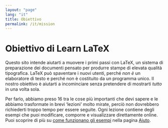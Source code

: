 ```yaml
---
layout: "page"
lang: "it"
title: Obiettivo
permalink: /it/mission
---
```


# Obiettivo di Learn LaTeX

Questo sito intende aiutarti a muovere i primi passi con LaTeX, 
un sistema di preparazione dei documenti pensato per produrre 
stampe di elevata qualità tipografica.
LaTeX può spaventare i nuovi utenti, perché _non è_ un elaboratore 
di testo e perché non è costituito da un programma unico. 
Il nostro obiettivo è aiutarti a incominciare senza pretendere 
di mostrarti _tutto_ in una volta sola.

Per farlo, abbiamo preso 16 tra le cose più importanti che devi 
sapere e le abbiamo trasformate in brevi ‘lezioni’ molto mirate,
perciò non dovrebbero richiederti troppo tempo per essere seguite. 
Ogni lezione contiene degli esempi che puoi modificare, comporre e 
visualizzare direttamente online.
Puoi scoprire di più su [come funzionano gli esempi](./help#examples) 
nella pagina [Aiuto](help).
